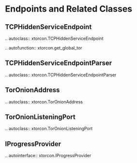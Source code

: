 Endpoints and Related Classes
=============================

TCPHiddenServiceEndpoint
------------------------

.. autoclass:: xtorcon.TCPHiddenServiceEndpoint


.. autofunction:: xtorcon.get_global_tor


TCPHiddenServiceEndpointParser
------------------------------

.. autoclass:: xtorcon.TCPHiddenServiceEndpointParser


TorOnionAddress
---------------

.. autoclass:: xtorcon.TorOnionAddress


TorOnionListeningPort
---------------------

.. autoclass:: xtorcon.TorOnionListeningPort


IProgressProvider
-----------------

.. autointerface:: xtorcon.IProgressProvider
